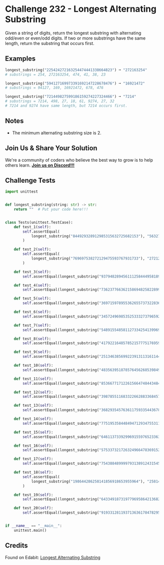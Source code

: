 # Challenge 232 - Longest Alternating Substring

Given a string of digits, return the longest substring with alternating odd/even or even/odd digits. If two or more substrings have the same length, return the substring that occurs first.

## Examples
```python
longest_substring("225424272163254474441338664823") ➞ "272163254"
# substrings = 254, 272163254, 474, 41, 38, 23

longest_substring("594127169973391692147228678476") ➞ "16921472"
# substrings = 94127, 169, 16921472, 678, 476

longest_substring("721449827599186159274227324466") ➞ "7214"
# substrings = 7214, 498, 27, 18, 61, 9274, 27, 32
# 7214 and 9274 have same length, but 7214 occurs first.
```
## Notes

- The minimum alternating substring size is 2.

## Join Us & Share Your Solution

We're a community of coders who believe the best way to grow is to help others learn. **[Join us on Discord!!!](https://discord.gg/sfHykntuGy)**

## Challenge Tests
```python
import unittest


def longest_substring(string: str) -> str:
    return ""  # Put your code here!!!


class Tests(unittest.TestCase):
    def test_1(self):
        self.assertEqual(
            longest_substring("844929328912985315632725682153"), "56327256"
        )

    def test_2(self):
        self.assertEqual(
            longest_substring("769697538272129475593767931733"), "27212947"
        )

    def test_3(self):
        self.assertEqual(longest_substring("937948289456111258444958189244"), "894561")

    def test_4(self):
        self.assertEqual(longest_substring("736237766362158694825822899262"), "636")

    def test_5(self):
        self.assertEqual(longest_substring("369715978955362655737322836233"), "369")

    def test_6(self):
        self.assertEqual(longest_substring("345724969853525333273796592356"), "496985")

    def test_7(self):
        self.assertEqual(longest_substring("548915548581127334254139969136"), "8581")

    def test_8(self):
        self.assertEqual(longest_substring("417922164857852157775176959188"), "78521")

    def test_9(self):
        self.assertEqual(longest_substring("251346385699223913113161144327"), "638569")

    def test_10(self):
        self.assertEqual(longest_substring("483563951878576456268539849244"), "18785")

    def test_11(self):
        self.assertEqual(longest_substring("853667717122615664748443484823"), "474")

    def test_12(self):
        self.assertEqual(longest_substring("398785511683322662883368457392"), "98785")

    def test_13(self):
        self.assertEqual(longest_substring("368293545763611759335443678239"), "76361")

    def test_14(self):
        self.assertEqual(longest_substring("775195358448494712934755311372"), "4947")

    def test_15(self):
        self.assertEqual(longest_substring("646113733929969155976523363762"), "76523")

    def test_16(self):
        self.assertEqual(longest_substring("575337321726324966478369152265"), "478369")

    def test_17(self):
        self.assertEqual(longest_substring("754388489999793138912431545258"), "545258")

    def test_18(self):
        self.assertEqual(
            longest_substring("198644286258141856918653955964"), "2581418569"
        )

    def test_19(self):
        self.assertEqual(longest_substring("643349187319779695864213682274"), "349")

    def test_20(self):
        self.assertEqual(longest_substring("919331281193713636178478295857"), "36361")


if __name__ == "__main__":
    unittest.main()
```
## Credits

Found on Edabit: [Longest Alternating Substring](https://edabit.com/challenge/RB6iWFrCd6rXWH3vi)
